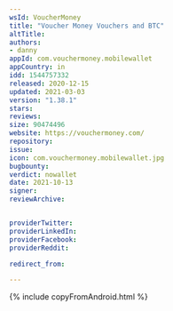 ```yaml
---
wsId: VoucherMoney
title: "Voucher Money Vouchers and BTC"
altTitle: 
authors:
- danny
appId: com.vouchermoney.mobilewallet
appCountry: in
idd: 1544757332
released: 2020-12-15
updated: 2021-03-03
version: "1.38.1"
stars: 
reviews: 
size: 90474496
website: https://vouchermoney.com/
repository: 
issue: 
icon: com.vouchermoney.mobilewallet.jpg
bugbounty: 
verdict: nowallet
date: 2021-10-13
signer: 
reviewArchive:


providerTwitter: 
providerLinkedIn: 
providerFacebook: 
providerReddit: 

redirect_from:

---
```



{% include copyFromAndroid.html %}

